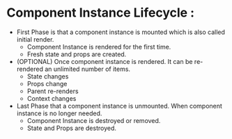 # Component Instance Lifecycle :
- First Phase is that a component instance is mounted which is also called initial render.
	- Component Instance is rendered for the first time.
	- Fresh state and props are created.
- (OPTIONAL) Once component instance is rendered. It can be re-rendered an unlimited number of items.
	- State changes
	- Props change
	- Parent  re-renders
	- Context changes
- Last Phase that a component instance is unmounted. When component instance is no longer needed.
	- Component Instance is destroyed or removed.
	- State and Props are destroyed.
 